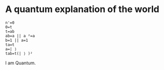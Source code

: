 # A quantum explanation of the world

```
n'=0
0=t
t=ab
ab=a || a ²=a
b=1 || a=1
ta=t
a=| ⟩ ​​​
tab=t(| ⟩ )²
```

I am Quantum.